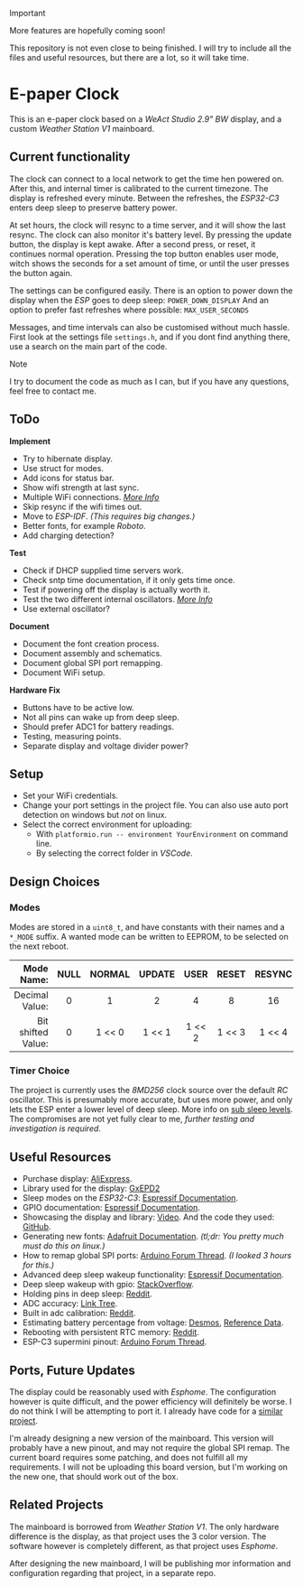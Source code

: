 > [!IMPORTANT]
> More features are hopefully coming soon!
>
> This repository is not even close to being finished.
> I will try to include all the files and useful resources,
> but there are a lot, so it will take time.


# E-paper Clock 

This is an e-paper clock based on a *WeAct Studio 2.9" BW* display, and a custom *Weather Station V1* mainboard.

## Current functionality

The clock can connect to a local network to get the time hen powered on.
After this, and internal timer is calibrated to the current timezone.
The display is refreshed every minute. Between the refreshes, the *ESP32-C3*
enters deep sleep to preserve battery power.

At set hours, the clock
will resync to a time server, and it will show the last resync.
The clock can also monitor it's battery level.
By pressing the update button, the display is kept awake. After a second press, or
reset, it continues normal operation.
Pressing the top button enables user mode, witch shows the seconds for a set
amount of time, or until the user presses the button again.

The settings can be configured easily. There is an option to power down
the display when the *ESP* goes to deep sleep: `POWER_DOWN_DISPLAY`
And an option to prefer fast refreshes where possible: `MAX_USER_SECONDS`

Messages, and time intervals can also be customised without much hassle.
First look at the settings file `settings.h`, and if you dont find anything there,
use a search on the main part of the code.

> [!NOTE]
> I try to document the code as much as I can, but if you have any questions,
> feel free to contact me.

## ToDo

**Implement**
  - Try to hibernate display.
  - Use struct for modes.
  - Add icons for status bar.
  - Show wifi strength at last sync.
  - Multiple WiFi connections. *[More Info](https://randomnerdtutorials.com/esp32-wifimulti/)*
  - Skip resync if the wifi times out.
  - Move to *ESP-IDF*. *(This requires big changes.)*
  - Better fonts, for example *Roboto*.
  - Add charging detection?

**Test**
  - Check if DHCP supplied time servers work.
  - Check sntp time documentation, if it only gets time once.
  - Test if powering off the display is actually worth it. 
  - Test the two different internal oscillators. *[More Info](https://docs.espressif.com/projects/esp-idf/en/stable/esp32c3/api-reference/system/system_time.html)*
  - Use external oscillator?

**Document**
  - Document the font creation process.
  - Document assembly and schematics.
  - Document global SPI port remapping.
  - Document WiFi setup.

**Hardware Fix**
  - Buttons have to be active low.
  - Not all pins can wake up from deep sleep.
  - Should prefer ADC1 for battery readings.
  - Testing, measuring points.
  - Separate display and voltage divider power?

## Setup

  - Set your WiFi credentials.
  - Change your port settings in the project file. You can also use auto port detection on windows but *not* on linux.
  - Select the correct environment for uploading:
    - With `platformio.run -- environment YourEnvironment` on command line.
    - By selecting the correct folder in *VSCode*.

## Design Choices

### Modes

Modes are stored in a `uint8_t`, and have constants with their names
and a `*_MODE` suffix.
A wanted mode can be written to EEPROM, to be selected on the next reboot.

| Mode Name: | NULL | NORMAL | UPDATE | USER | RESET | RESYNC | CRITICAL |
| ---: | :---: | :---: | :---: | :---: | :---: | :---: | :---: |
| Decimal Value: | 0 | 1 | 2 | 4 | 8 | 16 | 32 |
| Bit shifted Value: | 0 | 1 << 0 | 1 << 1 | 1 << 2 | 1 << 3 | 1 << 4 | 1 << 5 |

 
### Timer Choice

The project is currently uses the *8MD256* clock source over the default *RC* oscillator.
This is presumably more accurate, but uses more power, and only lets the ESP enter a lower
level of deep sleep. More info on [sub sleep levels](https://docs.espressif.com/projects/esp-idf/en/stable/esp32c3/api-reference/system/sleep_modes.html#sub-sleep-modes).
The compromises are not yet fully clear to me, *further testing and investigation is required*.


## Useful Resources

  - Purchase display: [AliExpress](https://www.aliexpress.com/item/1005004644515880.html?spm=a2g0o.order_list.order_list_main.89.31de1802V2DEme).
  - Library used for the display: [GxEPD2](https://github.com/ZinggJM/GxEPD2)
  - Sleep modes on the *ESP32-C3*: [Espressif Documentation](https://docs.espressif.com/projects/esp-idf/en/v5.4/esp32c3/api-reference/system/sleep_modes.html).
  - GPIO documentation: [Espressif Documentation](https://docs.espressif.com/projects/esp-idf/en/v5.1.4/esp32c3/api-reference/peripherals/gpio.html).
  - Showcasing the display and library: [Video](https://youtu.be/KZGjsC-JkR8?si=c3sMc7xT4hFs9A2L).
    And the code they used: [GitHub](https://github.com/devtales-official/screen-test/tree/main/devtales_screentest_ep2).
  - Generating new fonts: [Adafruit Documentation](https://learn.adafruit.com/adafruit-gfx-graphics-library/using-fonts).
  *(tl;dr: You pretty much must do this on linux.)*
  - How to remap global SPI ports: [Arduino Forum Thread](https://forum.arduino.cc/t/understanding-spi-pin-remapping-for-gxepd2-on-a-esp32-c3-mini/1065982).
  *(I looked 3 hours for this.)*
  - Advanced deep sleep wakeup functionality: [Espressif Documentation](https://docs.espressif.com/projects/esp-idf/en/stable/esp32c3/api-guides/deep-sleep-stub.html).
  - Deep sleep wakeup with gpio: [StackOverflow](https://stackoverflow.com/questions/76823215/deep-sleep-with-ext0-or-ext1-on-esp32-c3-mini-1).
  - Holding pins in deep sleep: [Reddit](https://www.reddit.com/r/esp32/comments/1dhh5ez/esp32c3_pin_goes_high_on_deep_sleep/).
  - ADC accuracy: [Link Tree](https://www.esp32.com/viewtopic.php?t=23902).
  - Built in adc calibration: [Reddit](https://www.reddit.com/r/esp32/comments/1dybanl/measuring_battery_levels/).
  - Estimating battery percentage from voltage: [Desmos](https://www.desmos.com/calculator/tfllnkhdcv), [Reference Data](https://blog.ampow.com/lipo-voltage-chart/).
  - Rebooting with persistent RTC memory: [Reddit](https://www.reddit.com/r/esp32/comments/qokk1z/reboot_without_losing_rtc_variables/).
  - ESP-C3 supermini pinout: [Arduino Forum Thread](https://forum.arduino.cc/t/esp32-c3-supermini-pinout/1189850/23).

## Ports, Future Updates

The display could be reasonably used with *Esphome*. The configuration however is quite difficult, and the power efficiency will 
definitely be worse. I do not think I will be attempting to port it. I already have code for a [similar project](#related-projects).

I'm already designing a new version of the mainboard. This version will probably have a new pinout, and may not require the global SPI remap. The current board requires some patching, and does not fulfill all my requirements. I will not be uploading this board version,
but I'm working on the new one, that should work out of the box.

## Related Projects

The mainboard is borrowed from *Weather Station V1*. The only hardware difference is the display, as that project uses the 3 color version.
The software however is completely different, as that project uses *Esphome*.

After designing the new mainboard, I will be publishing mor information and configuration regarding that project, in a separate repo.